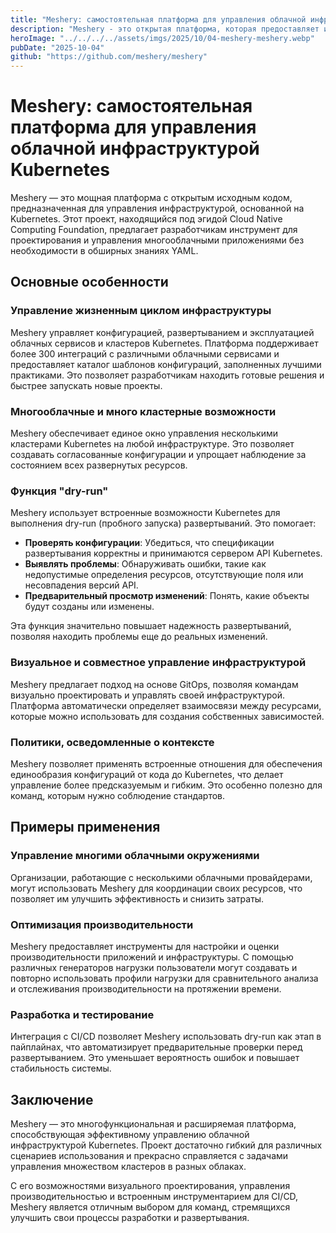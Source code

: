 ```yaml
---
title: "Meshery: самостоятельная платформа для управления облачной инфраструктурой Kubernetes"
description: "Meshery - это открытая платформа, которая предоставляет инструменты для проектирования и управления многими кластерами Kubernetes, обеспечивая интеграцию с более чем 300 облачными решениями."
heroImage: "../../../../assets/imgs/2025/10/04-meshery-meshery.webp"
pubDate: "2025-10-04"
github: "https://github.com/meshery/meshery"
---
```


# Meshery: самостоятельная платформа для управления облачной инфраструктурой Kubernetes

Meshery — это мощная платформа с открытым исходным кодом, предназначенная для управления инфраструктурой, основанной на Kubernetes. Этот проект, находящийся под эгидой Cloud Native Computing Foundation, предлагает разработчикам инструмент для проектирования и управления многооблачными приложениями без необходимости в обширных знаниях YAML.

## Основные особенности

### Управление жизненным циклом инфраструктуры

Meshery управляет конфигурацией, развертыванием и эксплуатацией облачных сервисов и кластеров Kubernetes. Платформа поддерживает более 300 интеграций с различными облачными сервисами и предоставляет каталог шаблонов конфигураций, заполненных лучшими практиками. Это позволяет разработчикам находить готовые решения и быстрее запускать новые проекты.

### Многооблачные и много кластерные возможности

Meshery обеспечивает единое окно управления несколькими кластерами Kubernetes на любой инфраструктуре. Это позволяет создавать согласованные конфигурации и упрощает наблюдение за состоянием всех развернутых ресурсов.

### Функция "dry-run"

Meshery использует встроенные возможности Kubernetes для выполнения dry-run (пробного запуска) развертываний. Это помогает:

- **Проверять конфигурации**: Убедиться, что спецификации развертывания корректны и принимаются сервером API Kubernetes.
- **Выявлять проблемы**: Обнаруживать ошибки, такие как недопустимые определения ресурсов, отсутствующие поля или несовпадения версий API.
- **Предварительный просмотр изменений**: Понять, какие объекты будут созданы или изменены.

Эта функция значительно повышает надежность развертываний, позволяя находить проблемы еще до реальных изменений.

### Визуальное и совместное управление инфраструктурой

Meshery предлагает подход на основе GitOps, позволяя командам визуально проектировать и управлять своей инфраструктурой. Платформа автоматически определяет взаимосвязи между ресурсами, которые можно использовать для создания собственных зависимостей.

### Политики, осведомленные о контексте

Meshery позволяет применять встроенные отношения для обеспечения единообразия конфигураций от кода до Kubernetes, что делает управление более предсказуемым и гибким. Это особенно полезно для команд, которым нужно соблюдение стандартов.

## Примеры применения

### Управление многими облачными окружениями

Организации, работающие с несколькими облачными провайдерами, могут использовать Meshery для координации своих ресурсов, что позволяет им улучшить эффективность и снизить затраты. 

### Оптимизация производительности

Meshery предоставляет инструменты для настройки и оценки производительности приложений и инфраструктуры. С помощью различных генераторов нагрузки пользователи могут создавать и повторно использовать профили нагрузки для сравнительного анализа и отслеживания производительности на протяжении времени.

### Разработка и тестирование

Интеграция с CI/CD позволяет Meshery использовать dry-run как этап в пайплайнах, что автоматизирует предварительные проверки перед развертыванием. Это уменьшает вероятность ошибок и повышает стабильность системы.

## Заключение

Meshery — это многофункциональная и расширяемая платформа, способствующая эффективному управлению облачной инфраструктурой Kubernetes. Проект достаточно гибкий для различных сценариев использования и прекрасно справляется с задачами управления множеством кластеров в разных облаках.

С его возможностями визуального проектирования, управления производительностью и встроенным инструментарием для CI/CD, Meshery является отличным выбором для команд, стремящихся улучшить свои процессы разработки и развертывания.

